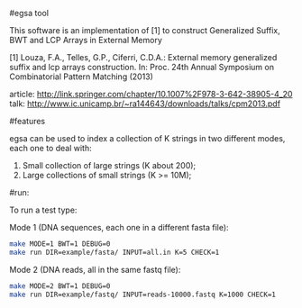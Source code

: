 #egsa tool

This software is an implementation of \[1\] to construct Generalized Suffix, BWT and LCP Arrays in External Memory

\[1\] 
Louza, F.A., Telles, G.P., Ciferri, C.D.A.: External memory generalized 
suffix and lcp arrays construction. In: Proc. 24th Annual Symposium on Combinatorial Pattern Matching (2013)

article: http://link.springer.com/chapter/10.1007%2F978-3-642-38905-4_20
talk: http://www.ic.unicamp.br/~ra144643/downloads/talks/cpm2013.pdf


#features

egsa can be used to index a collection of K strings in two different modes, each one to deal with:

1. Small collection of large strings (K about 200);
2. Large collections of small strings (K >= 10M);


#run:

To run a test type:


Mode 1 (DNA sequences, each one in a different fasta file):
```sh
make MODE=1 BWT=1 DEBUG=0
make run DIR=example/fasta/ INPUT=all.in K=5 CHECK=1
```

Mode 2 (DNA reads, all in the same fastq file):
```sh
make MODE=2 BWT=1 DEBUG=0
make run DIR=example/fastq/ INPUT=reads-10000.fastq K=1000 CHECK=1
```

